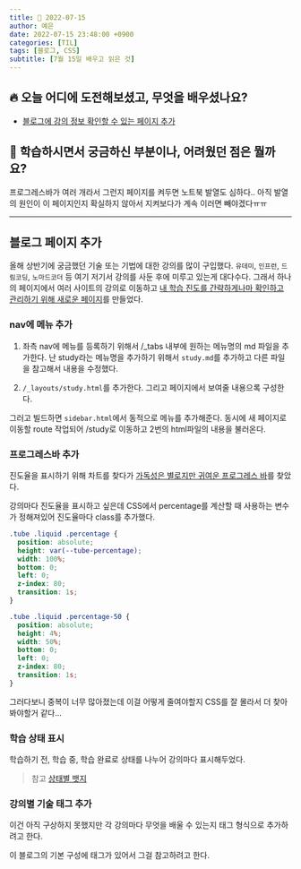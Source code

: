 ```yaml
---
title: 📸 2022-07-15
author: 예은
date: 2022-07-15 23:48:00 +0900
categories: [TIL]
tags: [블로그, CSS]
subtitle: [7월 15일 배우고 읽은 것]
---
```


## 🔥 오늘 어디에 도전해보셨고, 무엇을 배우셨나요?

- [블로그에 강의 정보 확인할 수 있는 페이지 추가](/posts/220715TIL/#%EB%B8%94%EB%A1%9C%EA%B7%B8-%ED%8E%98%EC%9D%B4%EC%A7%80-%EC%B6%94%EA%B0%80)

## 🌊 학습하시면서 궁금하신 부분이나, 어려웠던 점은 뭘까요?

프로그레스바가 여러 개라서 그런지 페이지를 켜두면 노트북 발열도 심하다.. 아직 발열의 원인이 이 페이지인지 확실하지 않아서 지켜보다가 계속 이러면 빼야겠다ㅠㅠ

---

## 블로그 페이지 추가

올해 상반기에 궁금했던 기술 또는 기법에 대한 강의를 많이 구입했다.
`유데미`, `인프런`, `드림코딩`, `노마드코더` 등 여기 저기서 강의를 사둔 후에 미루고 있는게 대다수다.
그래서 하나의 페이지에서 여러 사이트의 강의로 이동하고 [내 학습 진도를 간략하게나마 확인하고 관리하기 위해 새로운 페이지](/study/)를 만들었다.

### nav에 메뉴 추가

1. 좌측 nav에 메뉴를 등록하기 위해서 /\_tabs 내부에 원하는 메뉴명의 md 파일을 추가한다.
   난 study라는 메뉴명을 추가하기 위해서 `study.md`를 추가하고 다른 파일을 참고해서 내용을 수정했다.

2. `/_layouts/study.html`를 추가한다. 그리고 페이지에서 보여줄 내용으록 구성한다.

그러고 빌드하면 `sidebar.html`에서 동적으로 메뉴를 추가해준다. 동시에 새 페이지로 이동할 route 작업되어 /study로 이동하고 2번의 html파일의 내용을 불러온다.

### 프로그레스바 추가

진도율을 표시하기 위해 차트를 찾다가 [가독성은 별로지만 귀여운 프로그레스 바](https://www.cssscript.com/demo/test-tube-progress-bar/)를 찾았다.

강의마다 진도율을 표시하고 싶은데 CSS에서 percentage를 계산할 때 사용하는 변수가 정해져있어 진도율마다 class를 추가했다.

```css
.tube .liquid .percentage {
  position: absolute;
  height: var(--tube-percentage);
  width: 100%;
  bottom: 0;
  left: 0;
  z-index: 80;
  transition: 1s;
}

.tube .liquid .percentage-50 {
  position: absolute;
  height: 4%;
  width: 50%;
  bottom: 0;
  left: 0;
  z-index: 80;
  transition: 1s;
}
```

그러다보니 중복이 너무 많아졌는데 이걸 어떻게 줄여야할지 CSS를 잘 몰라서 더 찾아봐야할거 같다...

### 학습 상태 표시

학습하기 전, 학습 중, 학습 완료로 상태를 나누어 강의마다 표시해두었다.

> 참고 [상태별 뱃지](https://codepen.io/abhishekdana/pen/RwNKgqm)

### 강의별 기술 태그 추가

이건 아직 구상하지 못했지만 각 강의마다 무엇을 배울 수 있는지 태그 형식으로 추가하려고 한다.

이 블로그의 기본 구성에 태그가 있어서 그걸 참고하려고 한다.
